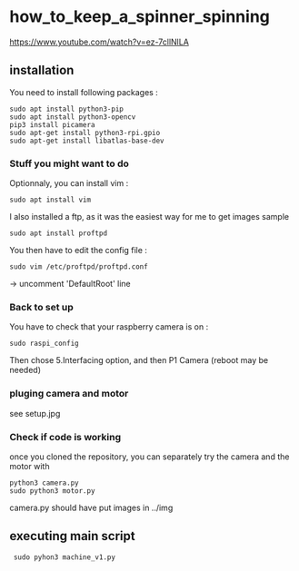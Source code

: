 # how_to_keep_a_spinner_spinning
https://www.youtube.com/watch?v=ez-7cllNlLA

## installation

You need to install following packages :

```
sudo apt install python3-pip
sudo apt install python3-opencv
pip3 install picamera
sudo apt-get install python3-rpi.gpio
sudo apt-get install libatlas-base-dev

```
### Stuff you might want to do
Optionnaly, you can install vim :

```sudo apt install vim```

I also installed a ftp, as it was the easiest way for me to get images sample
```
sudo apt install proftpd
```
You then have to edit the config file :
```
sudo vim /etc/proftpd/proftpd.conf
```
-> uncomment 'DefaultRoot' line

### Back to set up
You have to check that your raspberry camera is on :
```
sudo raspi_config
```

Then chose  5.Interfacing option, and then P1 Camera (reboot may be needed)

### pluging camera and motor

see setup.jpg

### Check if code is working

once you cloned the repository, you can separately try the camera and the motor with
```
python3 camera.py
sudo python3 motor.py
```
camera.py should have put images in ../img

## executing main script

```
 sudo pyhon3 machine_v1.py
```
